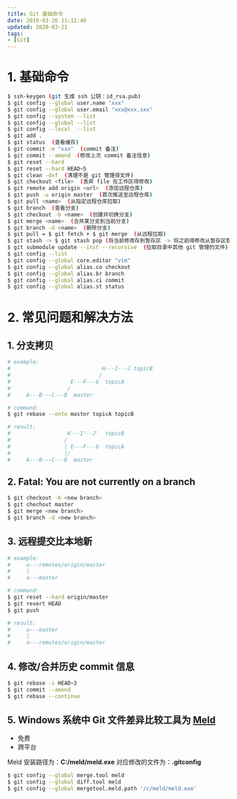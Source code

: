 ```yaml
---
title: Git 基础命令
date: 2019-03-26 11:12:40
updated: 2020-03-21
tags:
- [Git]
---
```


# 1. 基础命令

```bash
$ ssh-keygen (git 生成 ssh 公钥：id_rsa.pub)
$ git config --global user.name "xxx"
$ git config --global user.email "xxx@xxx.xxx"
$ git config --system --list
$ git config --global --list
$ git config --local  --list
$ git add .
$ git status  (查看缓存)
$ git commit -m "xxx"  (commit 备注)
$ git commit --amend  (修改上次 commit 备注信息)
$ git reset --hard
$ git reset --hard HEAD~5
$ git clean -dxf  (清理不是 git 管理得文件)
$ git checkout <file>  (丢弃 file 在工作区得修改)
$ git remote add origin <url>  (添加远程仓库)
$ git push -u origin master  (首次推送至远程仓库)
$ git pull <name>  (从指定远程仓库拉取)
$ git branch  (查看分支)
$ git checkout -b <name>  (创建并切换分支)
$ git merge <name>  (合并某分支到当前分支)
$ git branch -d <name>  (删除分支)
$ git pull = $ git fetch + $ git merge  (从远程拉取)
$ git stash -> $ git stash pop (将当前修改存到暂存区 -> 将之前得修改从暂存区恢复)
$ git submodule update --init --recursive  (拉取目录中其他 git 管理的文件)
$ git config --list
$ git config --global core.editor "vim"
$ git config --global alias.co checkout
$ git config --global alias.br branch
$ git config --global alias.ci commit
$ git config --global alias.st status
```

<!--more-->

# 2. 常见问题和解决方法

## 1. 分支拷贝

```bash
# example:
#                             H---I---J topicB
#                            /
#                   E---F---G  topicA
#                  /
#     A---B---C---D  master

# command:
$ git rebase --onto master topicA topicB

# result:
#                  H'--I'--J'  topicB
#                 /
#                 | E---F---G  topicA
#                 |/
#     A---B---C---D  master
```

## 2. Fatal: You are not currently on a branch

```bash
$ git checkout -b <new branch>
$ git chechout master
$ git merge <new branch>
$ git branch -d <new branch>
```

## 3. 远程提交比本地新

```bash
# example:
#     o---remotes/origin/master
#     |
#     o---master

# command:
$ git reset --hard origin/master
$ git revert HEAD
$ git push

# result:
#     o---master
#     |
#     o---remotes/origin/master
```

## 4. 修改/合并历史 commit 信息

```bash
$ git rebase -i HEAD~3
$ git commit --amend
$ git rebase --continue
```

## 5. Windows 系统中 Git 文件差异比较工具为 **[Meld](https://meldmerge.org/)**

- 免费
- 跨平台

Meld 安装路径为：**C:/meld/meld.exe**
对应修改的文件为：**.gitconfig**

```bash
$ git config --global merge.tool meld
$ git config --global diff.tool meld
$ git config --global mergetool.meld.path '/c/meld/meld.exe'
```
